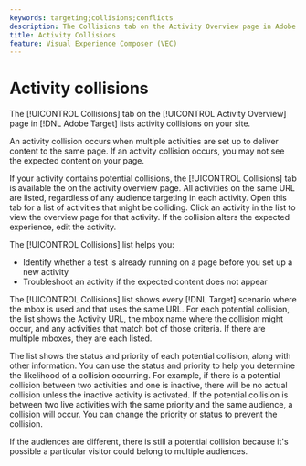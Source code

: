 ```yaml
---
keywords: targeting;collisions;conflicts
description: The Collisions tab on the Activity Overview page in Adobe Target lists activity collisions on your site.
title: Activity Collisions
feature: Visual Experience Composer (VEC)
---
```


# Activity collisions

The [!UICONTROL Collisions] tab on the [!UICONTROL Activity Overview] page in [!DNL Adobe Target] lists activity collisions on your site.

An activity collision occurs when multiple activities are set up to deliver content to the same page. If an activity collision occurs, you may not see the expected content on your page.

If your activity contains potential collisions, the [!UICONTROL Collisions] tab is available the on the activity overview page. All activities on the same URL are listed, regardless of any audience targeting in each activity. Open this tab for a list of activities that might be colliding. Click an activity in the list to view the overview page for that activity. If the collision alters the expected experience, edit the activity.

The [!UICONTROL Collisions] list helps you:

* Identify whether a test is already running on a page before you set up a new activity 
* Troubleshoot an activity if the expected content does not appear

The [!UICONTROL Collisions] list shows every [!DNL Target] scenario where the mbox is used and that uses the same URL. For each potential collision, the list shows the Activity URL, the mbox name where the collision might occur, and any activities that match bot of those criteria. If there are multiple mboxes, they are each listed.

The list shows the status and priority of each potential collision, along with other information. You can use the status and priority to help you determine the likelihood of a collision occurring. For example, if there is a potential collision between two activities and one is inactive, there will be no actual collision unless the inactive activity is activated. If the potential collision is between two live activities with the same priority and the same audience, a collision will occur. You can change the priority or status to prevent the collision.

If the audiences are different, there is still a potential collision because it's possible a particular visitor could belong to multiple audiences. 
